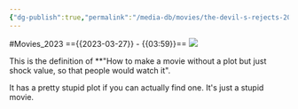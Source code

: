 ```yaml
---
{"dg-publish":true,"permalink":"/media-db/movies/the-devil-s-rejects-2005/","title":"The Devil's Rejects","tags":["mediaDB/tv/movie"],"noteIcon":"1"}
---
```


#Movies_2023 
=={{2023-03-27}} - {{03:59}}==
<img src="https://m.media-amazon.com/images/M/MV5BZGU4NWMxZTQtNjYwYy00Mjg1LTg4YjQtYTk5M2ZhNTFiMzAxXkEyXkFqcGdeQXVyMTQxNzMzNDI@._V1_SX300.jpg">

This is the definition of **"How to make a movie without a plot but just shock value, so that people would watch it".

It has a pretty stupid plot if you can actually find one. It's just a stupid movie.